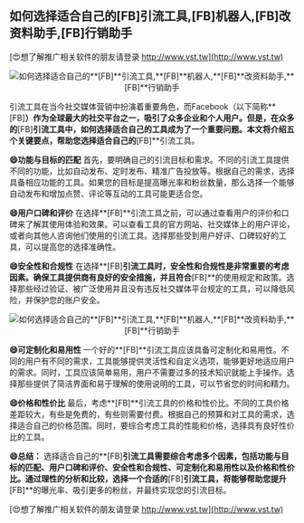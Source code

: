 ## **如何选择适合自己的**[FB]**引流工具,**[FB]**机器人,**[FB]**改资料助手,**[FB]**行销助手**

[😍想了解推广相关软件的朋友请登录 http://www.vst.tw](http://www.vst.tw)

 <center><img src="https://vst.tw/MP4/tuiguang/png/1.png" alt="如何选择适合自己的**[FB]**引流工具,**[FB]**机器人,**[FB]**改资料助手,**[FB]**行销助手"></center>

引流工具在当今社交媒体营销中扮演着重要角色，而Facebook（以下简称**[FB]**）作为全球最大的社交平台之一，吸引了众多企业和个人用户。但是，在众多的**[FB]**引流工具中，如何选择适合自己的工具成为了一个重要问题。本文将介绍五个关键要点，帮助您选择适合自己的**[FB]**引流工具。

**😄功能与目标的匹配**
首先，要明确自己的引流目标和需求。不同的引流工具提供不同的功能，比如自动发布、定时发布、精准广告投放等。根据自己的需求，选择具备相应功能的工具。如果您的目标是提高曝光率和粉丝数量，那么选择一个能够自动发布和增加点赞、评论等互动的工具可能更适合您。

**😄用户口碑和评价**
在选择**[FB]**引流工具之前，可以通过查看用户的评价和口碑来了解其使用体验和效果。可以查看工具的官方网站、社交媒体上的用户评论，或者向其他人咨询他们使用的引流工具。选择那些受到用户好评、口碑较好的工具，可以提高您的选择准确性。

**😄安全性和合规性**
在选择**[FB]**引流工具时，安全性和合规性是非常重要的考虑因素。确保工具提供商有良好的安全措施，并且符合**[FB]**的使用规定和政策。选择那些经过验证、被广泛使用并且没有违反社交媒体平台规定的工具，可以降低风险，并保护您的账户安全。

 <center><img src="https://vst.tw/MP4/tuiguang/png/2.png" alt="如何选择适合自己的**[FB]**引流工具,**[FB]**机器人,**[FB]**改资料助手,**[FB]**行销助手"></center>

**😄可定制化和易用性**
一个好的**[FB]**引流工具应该具备可定制化和易用性。不同的用户有不同的需求，工具能够提供灵活性和自定义选项，能够更好地适应用户的需求。同时，工具应该简单易用，用户不需要过多的技术知识就能上手操作。选择那些提供了简洁界面和易于理解的使用说明的工具，可以节省您的时间和精力。

**😄价格和性价比**
最后，考虑**[FB]**引流工具的价格和性价比。不同的工具价格差距较大，有些是免费的，有些则需要付费。根据自己的预算和对工具的需求，选择适合自己的价格范围。同时，要综合考虑工具的性能和价格，选择具有良好性价比的工具。

**😄总结：**
选择适合自己的**[FB]**引流工具需要综合考虑多个因素，包括功能与目标的匹配、用户口碑和评价、安全性和合规性、可定制化和易用性以及价格和性价比。通过理性的分析和比较，选择一个合适的**[FB]**引流工具，将能够帮助您提升**[FB]**的曝光率、吸引更多的粉丝，并最终实现您的引流目标。

[😍想了解推广相关软件的朋友请登录 http://www.vst.tw](http://www.vst.tw)



